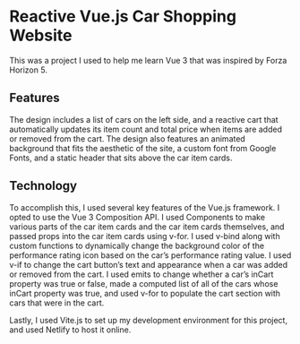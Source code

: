 # Reactive Vue.js Car Shopping Website
This was a project I used to help me learn Vue 3 that was inspired by Forza Horizon 5. 

## Features
The design includes a list of cars on the left side, and a reactive cart that automatically updates its item count and total price when items are added or removed from the cart. The design also features an animated background that fits the aesthetic of the site, a custom font from Google Fonts, and a static header that sits above the car item cards. 

## Technology
To accomplish this, I used several key features of the Vue.js framework. I opted to use the Vue 3 Composition API. I used Components to make various parts of the car item cards and the car item cards themselves, and passed props into the car item cards using v-for. I used v-bind along with custom functions to dynamically change the background color of the performance rating icon based on the car’s performance rating value. I used v-if to change the cart button’s text and appearance when a car was added or removed from the cart. I used emits to change whether a car’s inCart property was true or false, made a computed list of all of the cars whose inCart property was true, and used v-for to populate the cart section with cars that were in the cart.

Lastly, I used Vite.js to set up my development environment for this project, and used Netlify to host it online.
